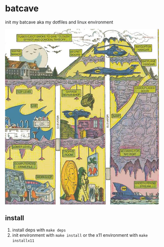 # batcave
init my batcave aka my dotfiles and linux environment

![batcave](batcave.jpg)

## install
1. install deps with `make deps`
2. init environment with `make install` or the x11 environment with `make installx11`
